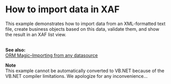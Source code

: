 # How to import data in XAF


<p>This example demonstrates how to import data from an XML-formatted text file, create business objects based on this data, validate them, and show the result in an XAF list view.</p>
<p><strong><br>See also:<br> </strong><a href="http://community.devexpress.com/blogs/eaf/archive/2012/12/29/orm-magic-importing-from-any-datasource.aspx"><u>ORM Magic–Importing from any datasource</u></a></p>
<p><strong>Note</strong><br> This example cannot be automatically converted to VB.NET because of the VB.NET compiler limitations. We apologize for any inconvenience...</p>

<br/>


